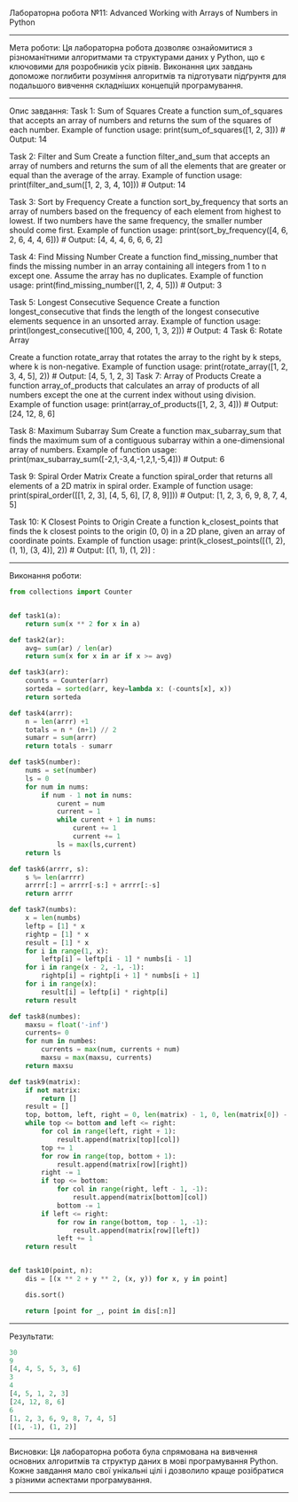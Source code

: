 Лабораторна робота №11: Advanced Working with Arrays of Numbers in Python
___
Мета роботи:
Ця лабораторна робота дозволяє ознайомитися з різноманітними алгоритмами та структурами даних у Python, що є ключовими для розробників усіх рівнів. Виконання цих завдань допоможе поглибити розуміння алгоритмів та підготувати підґрунтя для подальшого вивчення складніших концепцій програмування.
___
Опис завдання:
Task 1: Sum of Squares
Create a function sum_of_squares that accepts an array of numbers and returns the sum of the squares of each number.
Example of function usage:
print(sum_of_squares([1, 2, 3])) # Output: 14 

Task 2: Filter and Sum
Create a function filter_and_sum that accepts an array of numbers and returns the sum of all the elements that are greater or equal than the average of the array.
Example of function usage:
print(filter_and_sum([1, 2, 3, 4, 10])) # Output: 14 

Task 3: Sort by Frequency
Create a function sort_by_frequency that sorts an array of numbers based on the frequency of each element from highest to lowest. If two numbers have the same frequency, the smaller number should come first.
Example of function usage:
print(sort_by_frequency([4, 6, 2, 6, 4, 4, 6])) # Output: [4, 4, 4, 6, 6, 6, 2] 

Task 4: Find Missing Number
Create a function find_missing_number that finds the missing number in an array containing all integers from 1 to n except one. Assume the array has no duplicates.
Example of function usage:
print(find_missing_number([1, 2, 4, 5])) # Output: 3 

Task 5: Longest Consecutive Sequence
Create a function longest_consecutive that finds the length of the longest consecutive elements sequence in an unsorted array.
Example of function usage:
print(longest_consecutive([100, 4, 200, 1, 3, 2])) # Output: 4 
Task 6: Rotate Array

Create a function rotate_array that rotates the array to the right by k steps, where k is non-negative.
Example of function usage:
print(rotate_array([1, 2, 3, 4, 5], 2)) # Output: [4, 5, 1, 2, 3] 
Task 7: Array of Products
Create a function array_of_products that calculates an array of products of all numbers except the one at the current index without using division.
Example of function usage:
print(array_of_products([1, 2, 3, 4])) # Output: [24, 12, 8, 6]
 
Task 8: Maximum Subarray Sum
Create a function max_subarray_sum that finds the maximum sum of a contiguous subarray within a one-dimensional array of numbers.
Example of function usage:
print(max_subarray_sum([-2,1,-3,4,-1,2,1,-5,4])) # Output: 6 

Task 9: Spiral Order Matrix
Create a function spiral_order that returns all elements of a 2D matrix in spiral order.
Example of function usage:
print(spiral_order([[1, 2, 3], [4, 5, 6], [7, 8, 9]])) # Output: [1, 2, 3, 6, 9, 8, 7, 4, 5] 

Task 10: K Closest Points to Origin
Create a function k_closest_points that finds the k closest points to the origin (0, 0) in a 2D plane, given an array of coordinate points.
Example of function usage:
print(k_closest_points([(1, 2), (1, 1), (3, 4)], 2)) # Output: [(1, 1), (1, 2)] :
___
Виконання роботи:
```Python
from collections import Counter


def task1(a):
    return sum(x ** 2 for x in a)

def task2(ar):
    avg= sum(ar) / len(ar)
    return sum(x for x in ar if x >= avg)

def task3(arr):
    counts = Counter(arr)
    sorteda = sorted(arr, key=lambda x: (-counts[x], x))
    return sorteda

def task4(arrr):
    n = len(arrr) +1
    totals = n * (n+1) // 2
    sumarr = sum(arrr)
    return totals - sumarr

def task5(number):
    nums = set(number)
    ls = 0
    for num in nums:
        if num - 1 not in nums:
            curent = num
            current = 1
            while curent + 1 in nums:
                curent += 1
                current += 1
            ls = max(ls,current)
    return ls

def task6(arrrr, s):
    s %= len(arrrr)
    arrrr[:] = arrrr[-s:] + arrrr[:-s]
    return arrrr

def task7(numbs):
    x = len(numbs)
    leftp = [1] * x
    rightp = [1] * x
    result = [1] * x
    for i in range(1, x):
        leftp[i] = leftp[i - 1] * numbs[i - 1]
    for i in range(x - 2, -1, -1):
        rightp[i] = rightp[i + 1] * numbs[i + 1]
    for i in range(x):
        result[i] = leftp[i] * rightp[i]
    return result

def task8(numbes):
    maxsu = float('-inf')
    currents= 0
    for num in numbes:
        currents = max(num, currents + num)
        maxsu = max(maxsu, currents)
    return maxsu

def task9(matrix):
    if not matrix:
        return []
    result = []
    top, bottom, left, right = 0, len(matrix) - 1, 0, len(matrix[0]) - 1
    while top <= bottom and left <= right:
        for col in range(left, right + 1):
            result.append(matrix[top][col])
        top += 1
        for row in range(top, bottom + 1):
            result.append(matrix[row][right])
        right -= 1
        if top <= bottom:
            for col in range(right, left - 1, -1):
                result.append(matrix[bottom][col])
            bottom -= 1
        if left <= right:
            for row in range(bottom, top - 1, -1):
                result.append(matrix[row][left])
            left += 1
    return result


def task10(point, n):
    dis = [(x ** 2 + y ** 2, (x, y)) for x, y in point]

    dis.sort()

    return [point for _, point in dis[:n]]

```
___
Результати:
```Python
30
9
[4, 4, 5, 5, 3, 6]
3
4
[4, 5, 1, 2, 3]
[24, 12, 8, 6]
6
[1, 2, 3, 6, 9, 8, 7, 4, 5]
[(1, -1), (1, 2)]

```
___
Висновки:
Ця лабораторна робота була спрямована на вивчення основних алгоритмів та структур даних в мові програмування Python. Кожне завдання мало свої унікальні цілі і дозволило краще розібратися з різними аспектами програмування.
___